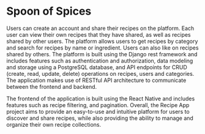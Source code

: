 # Spoon of Spices
Users can create an account and share their recipes on the platform. Each user can view their own recipes that they have shared, as well as recipes shared by other users. The platform allows users to get recipes by category and search for recipes by name or ingredient. Users can also like on recipes shared by others. The platform is built using the Django rest framework and includes features such as authentication and authorization, data modeling and storage using a PostgreSQL database, and API endpoints for CRUD (create, read, update, delete) operations on recipes, users and categories. The application makes use of RESTful API architecture to communicate between the frontend and backend.

The frontend of the application is built using the React Native and includes features such as recipe filtering, and pagination. Overall, the Recipe App project aims to provide an easy-to-use and intuitive platform for users to discover and share recipes, while also providing the ability to manage and organize their own recipe collections.
